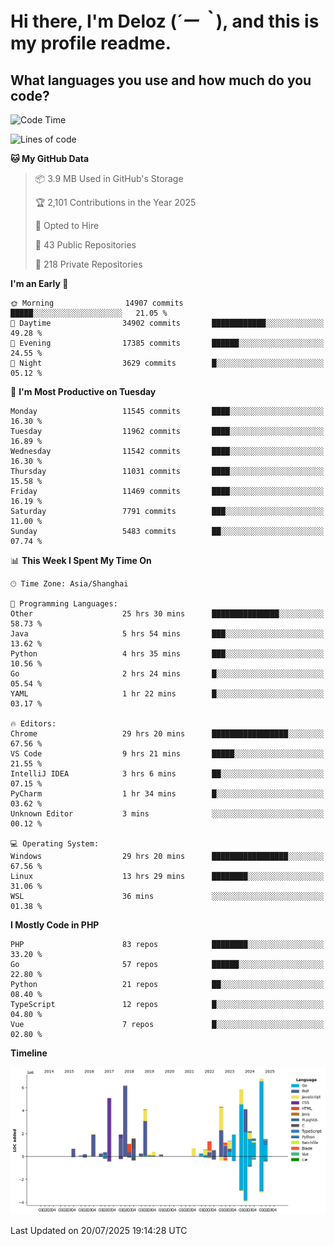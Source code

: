# **Hi there, I'm Deloz (*´ー｀*), and this is my profile readme.**

## **What languages you use and how much do you code?**

<!--START_SECTION:waka-->
![Code Time](http://img.shields.io/badge/Code%20Time-6%2C919%20hrs%206%20mins-blue)

![Lines of code](https://img.shields.io/badge/From%20Hello%20World%20I%27ve%20Written-58.6%20million%20lines%20of%20code-blue)

**🐱 My GitHub Data** 

> 📦 3.9 MB Used in GitHub's Storage 
 > 
> 🏆 2,101 Contributions in the Year 2025
 > 
> 💼 Opted to Hire
 > 
> 📜 43 Public Repositories 
 > 
> 🔑 218 Private Repositories 
 > 
**I'm an Early 🐤** 

```text
🌞 Morning                14907 commits       █████░░░░░░░░░░░░░░░░░░░░   21.05 % 
🌆 Daytime                34902 commits       ████████████░░░░░░░░░░░░░   49.28 % 
🌃 Evening                17385 commits       ██████░░░░░░░░░░░░░░░░░░░   24.55 % 
🌙 Night                  3629 commits        █░░░░░░░░░░░░░░░░░░░░░░░░   05.12 % 
```
📅 **I'm Most Productive on Tuesday** 

```text
Monday                   11545 commits       ████░░░░░░░░░░░░░░░░░░░░░   16.30 % 
Tuesday                  11962 commits       ████░░░░░░░░░░░░░░░░░░░░░   16.89 % 
Wednesday                11542 commits       ████░░░░░░░░░░░░░░░░░░░░░   16.30 % 
Thursday                 11031 commits       ████░░░░░░░░░░░░░░░░░░░░░   15.58 % 
Friday                   11469 commits       ████░░░░░░░░░░░░░░░░░░░░░   16.19 % 
Saturday                 7791 commits        ███░░░░░░░░░░░░░░░░░░░░░░   11.00 % 
Sunday                   5483 commits        ██░░░░░░░░░░░░░░░░░░░░░░░   07.74 % 
```


📊 **This Week I Spent My Time On** 

```text
🕑︎ Time Zone: Asia/Shanghai

💬 Programming Languages: 
Other                    25 hrs 30 mins      ███████████████░░░░░░░░░░   58.73 % 
Java                     5 hrs 54 mins       ███░░░░░░░░░░░░░░░░░░░░░░   13.62 % 
Python                   4 hrs 35 mins       ███░░░░░░░░░░░░░░░░░░░░░░   10.56 % 
Go                       2 hrs 24 mins       █░░░░░░░░░░░░░░░░░░░░░░░░   05.54 % 
YAML                     1 hr 22 mins        █░░░░░░░░░░░░░░░░░░░░░░░░   03.17 % 

🔥 Editors: 
Chrome                   29 hrs 20 mins      █████████████████░░░░░░░░   67.56 % 
VS Code                  9 hrs 21 mins       █████░░░░░░░░░░░░░░░░░░░░   21.55 % 
IntelliJ IDEA            3 hrs 6 mins        ██░░░░░░░░░░░░░░░░░░░░░░░   07.15 % 
PyCharm                  1 hr 34 mins        █░░░░░░░░░░░░░░░░░░░░░░░░   03.62 % 
Unknown Editor           3 mins              ░░░░░░░░░░░░░░░░░░░░░░░░░   00.12 % 

💻 Operating System: 
Windows                  29 hrs 20 mins      █████████████████░░░░░░░░   67.56 % 
Linux                    13 hrs 29 mins      ████████░░░░░░░░░░░░░░░░░   31.06 % 
WSL                      36 mins             ░░░░░░░░░░░░░░░░░░░░░░░░░   01.38 % 
```

**I Mostly Code in PHP** 

```text
PHP                      83 repos            ████████░░░░░░░░░░░░░░░░░   33.20 % 
Go                       57 repos            ██████░░░░░░░░░░░░░░░░░░░   22.80 % 
Python                   21 repos            ██░░░░░░░░░░░░░░░░░░░░░░░   08.40 % 
TypeScript               12 repos            █░░░░░░░░░░░░░░░░░░░░░░░░   04.80 % 
Vue                      7 repos             █░░░░░░░░░░░░░░░░░░░░░░░░   02.80 % 
```



**Timeline**

![Lines of Code chart](https://raw.githubusercontent.com/deloz/deloz/main/assets/bar_graph.png)


 Last Updated on 20/07/2025 19:14:28 UTC
<!--END_SECTION:waka-->
